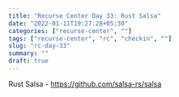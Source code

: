 ```yaml
---
title: "Recurse Center Day 33: Rust Salsa"
date: "2022-01-11T19:27:28+05:30"
categories: ["recurse-center", ""]
tags: ["recurse-center", "rc", "checkin", ""]
slug: "rc-day-33"
summary: ""
draft: true
---
```


Rust Salsa - https://github.com/salsa-rs/salsa
